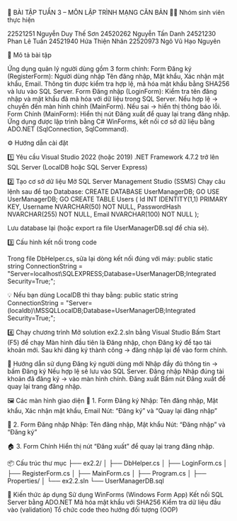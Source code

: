 🧩 BÀI TẬP TUẦN 3 – MÔN LẬP TRÌNH MẠNG CĂN BẢN
👨‍💻 Nhóm sinh viên thực hiện

  22521251	Nguyễn Duy Thế Sơn
	24520262	Nguyễn Tấn Danh
	24521230	Phan Lê Tuấn
	24521940	Hứa Thiện Nhân
	22520973	Ngô Vũ Hạo Nguyên
  
📝 Mô tả bài tập

Ứng dụng quản lý người dùng gồm 3 form chính:
Form Đăng ký (RegisterForm):
Người dùng nhập Tên đăng nhập, Mật khẩu, Xác nhận mật khẩu, Email.
Thông tin được kiểm tra hợp lệ, mã hóa mật khẩu bằng SHA256 và lưu vào SQL Server.
Form Đăng nhập (LoginForm):
Kiểm tra tên đăng nhập và mật khẩu đã mã hóa với dữ liệu trong SQL Server.
Nếu hợp lệ → chuyển đến màn hình chính (MainForm).
Nếu sai → hiển thị thông báo lỗi.
Form Chính (MainForm):
Hiển thị nút Đăng xuất để quay lại trang đăng nhập.
Ứng dụng được lập trình bằng C# WinForms, kết nối cơ sở dữ liệu bằng ADO.NET (SqlConnection, SqlCommand).

⚙️ Hướng dẫn cài đặt

1️⃣ Yêu cầu
Visual Studio 2022 (hoặc 2019)
.NET Framework 4.7.2 trở lên
SQL Server (LocalDB hoặc SQL Server Express)

2️⃣ Tạo cơ sở dữ liệu
Mở SQL Server Management Studio (SSMS)
Chạy câu lệnh sau để tạo Database:
CREATE DATABASE UserManagerDB;
GO
USE UserManagerDB;
GO
CREATE TABLE Users (
    Id INT IDENTITY(1,1) PRIMARY KEY,
    Username NVARCHAR(50) NOT NULL,
    PasswordHash NVARCHAR(255) NOT NULL,
    Email NVARCHAR(100) NOT NULL
);


Lưu database lại (hoặc export ra file UserManagerDB.sql để chia sẻ).

3️⃣ Cấu hình kết nối trong code

Trong file DbHelper.cs, sửa lại dòng kết nối đúng với máy:
public static string ConnectionString =
    "Server=localhost\\SQLEXPRESS;Database=UserManagerDB;Integrated Security=True;";


💡 Nếu bạn dùng LocalDB thì thay bằng:
public static string ConnectionString =
    "Server=(localdb)\\MSSQLLocalDB;Database=UserManagerDB;Integrated Security=True;";

4️⃣ Chạy chương trình
Mở solution ex2.2.sln bằng Visual Studio
Bấm Start (F5) để chạy
Màn hình đầu tiên là Đăng nhập, chọn Đăng ký để tạo tài khoản mới.
Sau khi đăng ký thành công → đăng nhập lại để vào form chính.

🧭 Hướng dẫn sử dụng
Đăng ký người dùng mới
Nhập đầy đủ thông tin → bấm Đăng ký
Nếu hợp lệ sẽ lưu vào SQL Server.
Đăng nhập
Nhập đúng tài khoản đã đăng ký → vào màn hình chính.
Đăng xuất
Bấm nút Đăng xuất để quay lại trang đăng nhập.

🖼️ Các màn hình giao diện
🪪 1. Form Đăng ký
Nhập: Tên đăng nhập, Mật khẩu, Xác nhận mật khẩu, Email
Nút: “Đăng ký” và “Quay lại đăng nhập”

🔐 2. Form Đăng nhập
Nhập: Tên đăng nhập, Mật khẩu
Nút: “Đăng nhập” và “Đăng ký”

🏠 3. Form Chính
Hiển thị nút “Đăng xuất” để quay lại trang đăng nhập.

📦 Cấu trúc thư mục
├── ex2.2/
│   ├── DbHelper.cs
│   ├── LoginForm.cs
│   ├── RegisterForm.cs
│   ├── MainForm.cs
│   ├── Program.cs
│   ├── Properties/
│   └── ex2.2.sln
└── UserManagerDB.sql

🧠 Kiến thức áp dụng
Sử dụng WinForms (Windows Form App)
Kết nối SQL Server bằng ADO.NET
Mã hóa mật khẩu với SHA256
Kiểm tra dữ liệu đầu vào (validation)
Tổ chức code theo hướng đối tượng (OOP)
